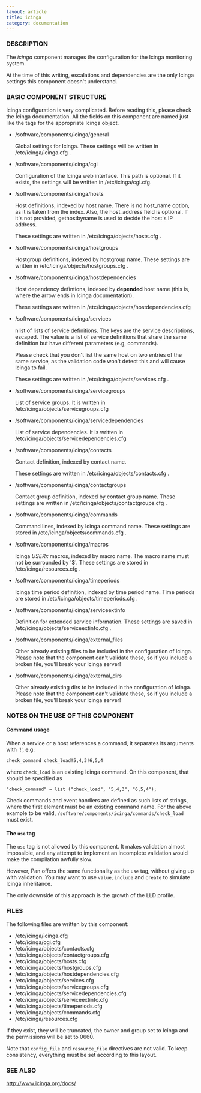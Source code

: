 ```yaml
---
layout: article
title: icinga
category: documentation
---
```

### DESCRIPTION

The _icinga_ component manages the configuration for the Icinga
monitoring system.

At the time of this writing, escalations and dependencies are the only
Icinga settings this component doesn't understand.

### BASIC COMPONENT STRUCTURE

Icinga configuration is very complicated. Before reading this, please
check the Icinga documentation.  All the fields on this component are
named just like the tags for the appropriate Icinga object.

- /software/components/icinga/general

    Global settings for Icinga. These settings will be written in
    /etc/icinga/icinga.cfg .

- /software/components/icinga/cgi

    Configuration of the Icinga web interface.
    This path is optional. If it exists, the settings will be
    written in /etc/icinga/cgi.cfg.

- /software/components/icinga/hosts

    Host definitions, indexed by host name. There is no host\_name option,
    as it is taken from the index. Also, the host\_address field is
    optional. If it's not provided, gethostbyname is used to decide the
    host's IP address.

    These settings are written in /etc/icinga/objects/hosts.cfg .

- /software/components/icinga/hostgroups

    Hostgroup definitions, indexed by hostgroup name. These settings are
    written in /etc/icinga/objects/hostgroups.cfg .

- /software/components/icinga/hostdependencies

    Host dependency defintions, indexed by __depended__ host name (this is,
    where the arrow ends in Icinga documentation).

    These settings are written in /etc/icinga/objects/hostdependencies.cfg

- /software/components/icinga/services

    nlist of lists of service definitions. The keys are the service
    descriptions, escaped. The value is a list of service definitions that
    share the same definition but have different parameters (e.g,
    commands).

    Please check that you don't list the same host on two entries of the
    same service, as the validation code won't detect this and will cause
    Icinga to fail.

    These settings are written in /etc/icinga/objects/services.cfg .

- /software/components/icinga/servicegroups

    List of service groups. It is written in /etc/icinga/objects/servicegroups.cfg

- /software/components/icinga/servicedependencies

    List of service dependencies. It is written in
    /etc/icinga/objects/servicedependencies.cfg

- /software/components/icinga/contacts

    Contact definition, indexed by contact name.

    These settings are written in /etc/icinga/objects/contacts.cfg .

- /software/components/icinga/contactgroups

    Contact group definition, indexed by contact group name. These
    settings are written in /etc/icinga/objects/contactgroups.cfg .

- /software/components/icinga/commands

    Command lines, indexed by Icinga command name. These settings are
    stored in /etc/icinga/objects/commands.cfg .

- /software/components/icinga/macros

    Icinga $USERx$ macros, indexed by macro name. The macro name must not
    be surrounded by '$'. These settings are stored in
    /etc/icinga/resources.cfg .

- /software/components/icinga/timeperiods

    Icinga time period definition, indexed by time period name. Time
    periods are stored in /etc/icinga/objects/timeperiods.cfg .

- /software/components/icinga/serviceextinfo

    Definition for extended service information. These settings are saved
    in /etc/icinga/objects/serviceextinfo.cfg .

- /software/components/icinga/external\_files

    Other already existing files to be included in the configuration of
    Icinga. Please note that the component can't validate these, so if you
    include a broken file, you'll break your Icinga server!

- /software/components/icinga/external\_dirs

    Other already existing dirs to be included in the configuration of
    Icinga. Please note that the component can't validate these, so if you
    include a broken file, you'll break your Icinga server!

### NOTES ON THE USE OF THIS COMPONENT

#### Command usage

When a service or a host references a command, it separates its arguments with '!', e.g:

    check_command check_load!5,4,3!6,5,4

where `check_load` is an existing Icinga command. On this component,
that should be specified as

    "check_command" = list ("check_load", "5,4,3", "6,5,4");

Check commands and event handlers are defined as such lists of
strings, where the first element must be an existing command name. For
the above example to be valid,
`/software/components/icinga/commands/check_load` must exist.

#### The `use` tag

The `use` tag is not allowed by this component. It makes validation
almost impossible, and any attempt to implement an incomplete
validation would make the compilation awfully slow.

However, Pan offers the same functionality as the `use` tag, without
giving up with validation. You may want to use `value`, `include`
and `create` to simulate Icinga inheritance.

The only downside of this approach is the growth of the LLD profile.

### FILES

The following files are written by this component:

- /etc/icinga/icinga.cfg
- /etc/icinga/cgi.cfg
- /etc/icinga/objects/contacts.cfg
- /etc/icinga/objects/contactgroups.cfg
- /etc/icinga/objects/hosts.cfg
- /etc/icinga/objects/hostgroups.cfg
- /etc/icinga/objects/hostdependencies.cfg
- /etc/icinga/objects/services.cfg
- /etc/icinga/objects/servicegroups.cfg
- /etc/icinga/objects/servicedependencies.cfg
- /etc/icinga/objects/serviceextinfo.cfg
- /etc/icinga/objects/timeperiods.cfg
- /etc/icinga/objects/commands.cfg
- /etc/icinga/resources.cfg

If they exist, they will be truncated, the owner and group set to
Icinga and the permissions will be set to 0660.

Note that `config_file` and `resource_file` directives are not
valid. To keep consistency, everything must be set according to this
layout.

### SEE ALSO

http://www.icinga.org/docs/
